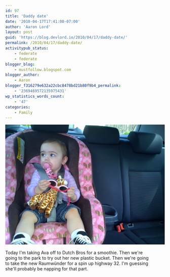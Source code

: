 ```yaml
---
id: 97
title: 'Daddy date'
date: '2010-04-17T17:41:00-07:00'
author: 'Aaron Lord'
layout: post
guid: 'https://blog.devlord.io/2010/04/17/daddy-date/'
permalink: /2010/04/17/daddy-date/
activitypub_status:
    - federate
    - federate
blogger_blog:
    - mustfollow.blogspot.com
blogger_author:
    - Aaron
blogger_f316279e632a22cbc8478bd21b80f9b4_permalink:
    - '2369469572135975431'
wp_statistics_words_count:
    - '47'
categories:
    - Family
---
```


<p class="mobile-photo"><a href="/assets/img/2011/10/photo-713438.jpg"><img src="/assets/img/2011/10/photo-713438.jpg?w=300" border="0" alt="" /></a></p>Today I&#039;m taking Ava off to Dutch Bros for a smoothie. Then we&#039;re  <br>going to the park to try out her new plastic bucket. Then we&#039;re going  <br>to take the new Raumwünder for a spin up highway 32. I&#039;m guessing  <br>she&#039;ll probably be napping for that part.<div class="blogger-post-footer"><img width='1' height='1' src="/2010/04/17/daddy-date/"' /></div>